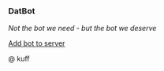 ### DatBot
*Not the bot we need - but the bot we deserve*

[Add bot to server](https://discordapp.com/api/oauth2/authorize?client_id=372817180523233280&scope=bot&permissions=1)

@ kuff

